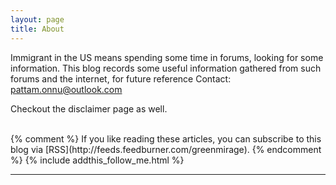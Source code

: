 ```yaml
---
layout: page
title: About
---
```

Immigrant in the US means spending some time in forums, looking for some information.
This blog records some useful information gathered from such forums and the internet, for future reference
Contact: pattam.onnu@outlook.com

Checkout the disclaimer page as well.
</div>
<br/>
{% comment %}
If you like reading these articles, you can subscribe to this blog via [RSS](http://feeds.feedburner.com/greenmirage).
{% endcomment %}
{% include addthis_follow_me.html %}

<br/>
<div class="post-date" id="ga-pageviews"></div>

---
